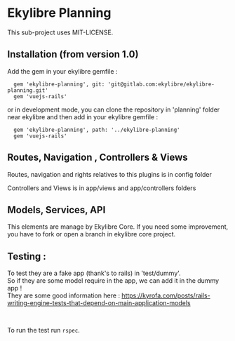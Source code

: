 # Ekylibre Planning

This sub-project uses MIT-LICENSE. <br>

## Installation (from version 1.0)

Add the gem in your ekylibre gemfile :
```
  gem 'ekylibre-planning', git: 'git@gitlab.com:ekylibre/ekylibre-planning.git'
  gem 'vuejs-rails'
```
or in development mode, you can clone the repository in 'planning' folder near ekylibre and then add in your ekylibre gemfile :
```
  gem 'ekylibre-planning', path: '../ekylibre-planning'
  gem 'vuejs-rails'
```

## Routes, Navigation , Controllers & Views

Routes, navigation and rights relatives to this plugins is in config folder

Controllers and Views is in app/views and app/controllers folders

## Models, Services, API

This elements are manage by Ekylibre Core. If you need some improvement, you have to fork or open a branch in ekylibre core project.

## Testing :

To test they are a fake app (thank's to rails) in 'test/dummy'. <br>
So if they are some model require in the app, we can add it in the dummy app ! <br>
They are some good information here : https://kyrofa.com/posts/rails-writing-engine-tests-that-depend-on-main-application-models

<br>

To run the test run `rspec`.
